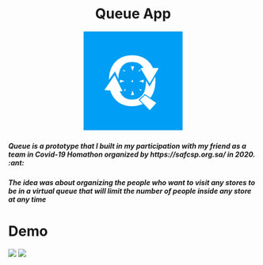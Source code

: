 <div align="center">
   <h1> Queue App </h1>
   <img src="https://github.com/Yarob50/Q-Homathon/blob/master/readme-resources/app_icon.png" height="200" />
</div>
<h5> Queue is a prototype that I built in my participation with my friend as a team in Covid-19 Homathon organized by https://safcsp.org.sa/ in 2020. :ant:</h5>
<h5> The idea was about organizing the people who want to visit any stores to be in a virtual queue that will limit the number of people inside any store at any time </h5>

<h1> Demo </h1>
<div align="start">
  <img src="https://github.com/Yarob50/Q-Homathon/blob/master/readme-resources/demo1.gif" height="400"/>
  <img src="https://github.com/Yarob50/Q-Homathon/blob/master/readme-resources/demo2.gif" height="400"/>
</div>
